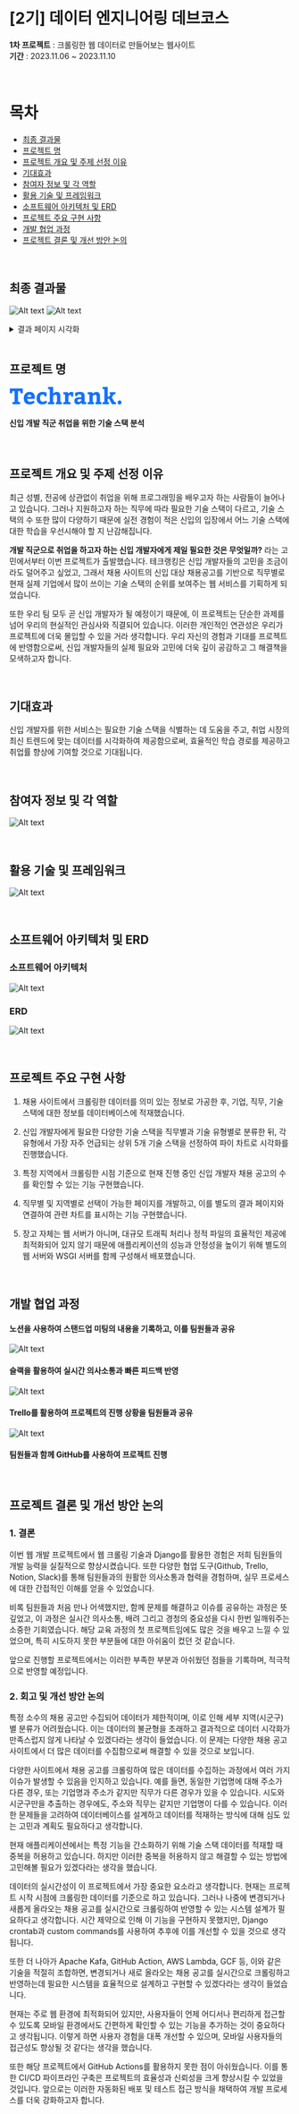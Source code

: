 # [2기] 데이터 엔지니어링 데브코스 
**1차 프로젝트** : 크롤링한 웹 데이터로 만들어보는 웹사이트  
**기간** : 2023.11.06 ~ 2023.11.10

<br>

# 목차
- [최종 결과물]()
- [프로젝트 명](#프로젝트-명)
- [프로젝트 개요 및 주제 선정 이유](#프로젝트-개요-및-주제-선정-이유)
- [기대효과](#기대효과)
- [참여자 정보 및 각 역할](#참여자-정보-및-각-역할)
- [활용 기술 및 프레임워크](#활용-기술-및-프레임워크)
- [소프트웨어 아키텍처 및 ERD](#소프트웨어-아키텍처-및-erd)
- [프로젝트 주요 구현 사항](#프로젝트-주요-구현-사항)
- [개발 협업 과정](#개발-협업-과정)
- [프로젝트 결론 및 개선 방안 논의](#2-회고-및-개선-방안-논의)


<br>

## 최종 결과물
![Alt text](result1.png)
![Alt text](result2.png)
<details>
<summary> 결과 페이지 시각화</summary>
<div markdown="1">

![Alt text](%EC%BA%A1%EC%B2%98_2023_11_12_17_10_45_91.png)
![Alt text](%EC%BA%A1%EC%B2%98_2023_11_12_17_10_51_251.png)
![Alt text](%EC%BA%A1%EC%B2%98_2023_11_12_17_10_56_859.png)
![Alt text](%EC%BA%A1%EC%B2%98_2023_11_12_17_11_03_490.png)
![Alt text](%EC%BA%A1%EC%B2%98_2023_11_12_17_11_07_984.png)
</div>
</details>

<br>

## 프로젝트 명
![Alt text](images/logo.png)

#### 신입 개발 직군 취업을 위한 기술 스택 분석

<br>

## 프로젝트 개요 및 주제 선정 이유
최근 성별, 전공에 상관없이 취업을 위해 프로그래밍을 배우고자 하는 사람들이 늘어나고 있습니다. 그러나 지원하고자 하는 직무에 따라 필요한 기술 스택이 다르고, 기술 스택의 수 또한 많이 다양하기 때문에  실전 경험이 적은 신입의 입장에서 어느 기술 스택에 대한 학습을 우선시해야 할 지 난감해집니다.

**개발 직군으로 취업을 하고자 하는 신입 개발자에게 제일 필요한 것은 무엇일까?** 라는 고민에서부터 이번 프로젝트가 출발했습니다. 테크랭킹은 신입 개발자들의 고민을 조금이라도 덜어주고 싶었고,  그래서 채용 사이트의 신입 대상 채용공고를 기반으로 직무별로 현재 실제 기업에서 많이 쓰이는 기술 스택의 순위를 보여주는 웹 서비스를 기획하게 되었습니다. 

또한 우리 팀 모두 곧 신입 개발자가 될 예정이기 때문에, 이 프로젝트는 단순한 과제를 넘어 우리의 현실적인 관심사와 직결되어 있습니다. 이러한 개인적인 연관성은 우리가 프로젝트에 더욱 몰입할 수 있을 거라 생각합니다. 우리 자신의 경험과 기대를 프로젝트에 반영함으로써, 신입 개발자들의 실제 필요와 고민에 더욱 깊이 공감하고 그 해결책을 모색하고자 합니다.

<br>

## 기대효과
신입 개발자를 위한 서비스는 필요한 기술 스택을 식별하는 데 도움을 주고, 취업 시장의 최신 트렌드에 맞는 데이터를 시각화하여 제공함으로써, 효율적인 학습 경로를 제공하고 취업률 향상에 기여할 것으로 기대됩니다.

<br>

## 참여자 정보 및 각 역할
![Alt text](image.png)

<br>

## 활용 기술 및 프레임워크
![Alt text](framework.png)

<br>

## 소프트웨어 아키텍처 및 ERD
### 소프트웨어 아키텍처
![Alt text](software_architecture.png)

### ERD
![Alt text](erd.png)

<br>

## 프로젝트 주요 구현 사항
1. 채용 사이트에서 크롤링한 데이터를 의미 있는 정보로 가공한 후, 기업, 직무, 기술 스택에 대한 정보를 데이터베이스에 적재했습니다.

1. 신입 개발자에게 필요한 다양한 기술 스택을 직무별과 기술 유형별로 분류한 뒤, 각 유형에서 가장 자주 언급되는 상위 5개 기술 스택을 선정하여 파이 차트로 시각화를 진행했습니다.

1. 특정 지역에서 크롤링한 시점 기준으로 현재 진행 중인 신입 개발자 채용 공고의 수를 확인할 수 있는 기능 구현했습니다.

1. 직무별 및 지역별로 선택이 가능한 페이지를 개발하고, 이를 별도의 결과 페이지와 연결하여 관련 차트를 표시하는 기능 구현했습니다.

1. 장고 자체는 웹 서버가 아니며, 대규모 트래픽 처리나 정적 파일의 효율적인 제공에 최적화되어 있지 않기 때문에 애플리케이션의 성능과 안정성을 높이기 위해 별도의 웹 서버와 WSGI 서버를 함께 구성해서 배포했습니다.

<br>

## 개발 협업 과정
#### 노션을 사용하여 스탠드업 미팅의 내용을 기록하고, 이를 팀원들과 공유
![Alt text](<notion.png>)

#### 슬랙을 활용하여 실시간 의사소통과 빠른 피드백 반영
![Alt text](<slack.png>)

#### Trello를 활용하여 프로젝트의 진행 상황을 팀원들과 공유
![Alt text](<trello.png>)

#### 팀원들과 함께 GitHub를 사용하여 프로젝트 진행

<br>

## 프로젝트 결론 및 개선 방안 논의
### 1. 결론
이번 웹 개발 프로젝트에서 웹 크롤링 기술과 Django를 활용한 경험은 저희 팀원들의 개발 능력을 실질적으로 향상시켰습니다. 또한 다양한 협업 도구(Github, Trello, Notion, Slack)를 통해 팀원들과의 원활한 의사소통과 협력을 경험하며, 실무 프로세스에 대한 간접적인 이해를 얻을 수 있었습니다.

비록 팀원들과 처음 만나 어색했지만, 함께 문제를 해결하고 이슈를 공유하는 과정은 뜻깊었고, 이 과정은 실시간 의사소통, 배려 그리고 경청의 중요성을 다시 한번 일깨워주는 소중한 기회였습니다. 해당 교육 과정의 첫 프로젝트임에도 많은 것을 배우고 느낄 수 있었으며, 특히 시도하지 못한 부분들에 대한 아쉬움이 컸던 것 같습니다.

앞으로 진행할 프로젝트에서는 이러한 부족한 부분과 아쉬웠던 점들을 기록하며, 적극적으로 반영할 예정입니다.

<p>  

### 2. 회고 및 개선 방안 논의

특정 소수의 채용 공고만 수집되어 데이터가 제한적이며, 이로 인해 세부 지역(시군구)별 분류가 어려웠습니다. 이는 데이터의 불균형을 초래하고 결과적으로 데이터 시각화가 만족스럽지 않게 나타날 수 있겠다라는 생각이 들었습니다. 이 문제는 다양한 채용 공고 사이트에서 더 많은 데이터를 수집함으로써 해결할 수 있을 것으로 보입니다.

다양한 사이트에서 채용 공고를 크롤링하여 많은 데이터를 수집하는 과정에서 여러 가지 이슈가 발생할 수 있음을 인지하고 있습니다. 예를 들면, 동일한 기업명에 대해 주소가 다른 경우, 또는 기업명과 주소가 같지만 직무가 다른 경우가 있을 수 있습니다. 시도와 시군구만을 추출하는 경우에도, 주소와 직무는 같지만 기업명이 다를 수 있습니다. 이러한 문제들을 고려하여 데이터베이스를 설계하고 데이터를 적재하는 방식에 대해 심도 있는 고민과 계획도 필요하다고 생각합니다.

현재 애플리케이션에서는 특정 기능을 간소화하기 위해 기술 스택 데이터를 적재할 때 중복을 허용하고 있습니다. 하지만 이러한 중복을 허용하지 않고 해결할 수 있는 방법에 고민해볼 필요가 있겠다라는 생각을 했습니다.

데이터의 실시간성이 이 프로젝트에서 가장 중요한 요소라고 생각합니다. 현재는 프로젝트 시작 시점에 크롤링한 데이터를 기준으로 하고 있습니다. 그러나 나중에 변경되거나 새롭게 올라오는 채용 공고를 실시간으로 크롤링하여 반영할 수 있는 시스템 설계가 필요하다고 생각합니다. 시간 제약으로 인해 이 기능을 구현하지 못했지만, Django crontab과 custom commands를 사용하여 추후에 이를 개선할 수 있을 것으로 생각됩니다.

또한 더 나아가 Apache Kafa, GitHub Action, AWS Lambda, GCF 등, 이와  같은 기술을 적절히 조합하면, 변경되거나 새로 올라오는 채용 공고를 실시간으로 크롤링하고 반영하는데 필요한 시스템을 효율적으로 설계하고 구현할 수 있겠다라는 생각이 들었습니다. 

현재는 주로 웹 환경에 최적화되어 있지만, 사용자들이 언제 어디서나 편리하게 접근할 수 있도록 모바일 환경에서도 간편하게 확인할 수 있는 기능을 추가하는 것이 중요하다고 생각됩니다. 이렇게 하면 사용자 경험을 대폭 개선할 수 있으며, 모바일 사용자들의 접근성도 향상될 것 같다는 생각을 했습니다.

또한 해당 프로젝트에서 GitHub Actions를 활용하지 못한 점이 아쉬웠습니다. 이를 통한 CI/CD 파이프라인 구축은 프로젝트의 효율성과 신뢰성을 크게 향상시킬 수 있었을 것입니다. 앞으로는 이러한 자동화된 배포 및 테스트 접근 방식을 채택하여 개발 프로세스를 더욱 강화하고자 합니다.
